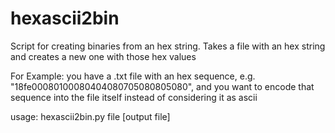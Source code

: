 # hexascii2bin
Script for creating binaries from an hex string. Takes a file with an hex string and creates a new one with those hex values

For Example: you have a .txt file with an hex sequence, e.g. "18fe00080100080404080705080805080", and you want to encode that sequence into the file itself instead of considering it as ascii

usage: hexascii2bin.py file [output file]
